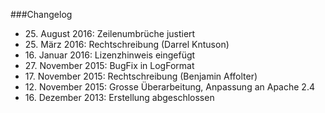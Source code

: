 ###Changelog

* 25\. August 2016: Zeilenumbrüche justiert
* 25\. März 2016: Rechtschreibung (Darrel Kntuson)
* 16\. Januar 2016: Lizenzhinweis eingefügt
* 27\. November 2015: BugFix in LogFormat
* 17\. November 2015: Rechtschreibung (Benjamin Affolter)
* 12\. November 2015: Grosse Überarbeitung, Anpassung an Apache 2.4
* 16\. Dezember 2013: Erstellung abgeschlossen

